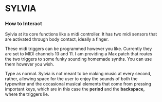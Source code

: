 # SYLVIA
### How to Interact

Sylvia at its core functions like a midi controller. It has two midi sensors that are activated through body contact, ideally a finger.

These midi triggers can be programmed however you like. Currently they are set to MIDI channels 10 and 11. I am providing a Max patch that routes the two triggers to some funky sounding homemade synths. You can use them however you wish.

Type as normal. Sylvia is not meant to be making music at every second, rather, allowing space for the user to enjoy the sounds of both the typewriter and the occasional musical elements that come from pressing important keys, which are in this case the **period** and the **backspace,** where the triggers lie.
